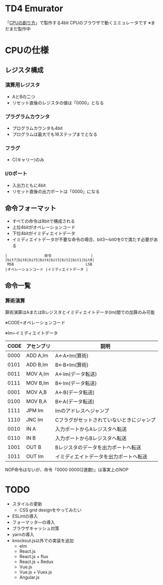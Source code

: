 # TD4 Emurator

「[CPUの創り方](https://www.amazon.co.jp/dp/4839909865)」で製作する4bit CPUのブラウザで動くエミュレータです
※まだまだ製作中

# CPUの仕様
## レジスタ構成
### 演算用レジスタ
- AとBの二つ
- リセット直後のレジスタの値は「0000」となる

### プラグラムカウンタ
- プログラムカウンタも4bit
- プログラムは最大でも16ステップまでとなる

### フラグ
- C(キャリー)のみ

### I/Oポート
- 入出力ともに4bit
- リセット直後の出力ポートは「0000」になる

## 命令フォーマット
- すべての命令は8bitで構成される
- 上位4bitがオペレーションコード
- 下位4bitがイミディエイトデータ
- イミディエイトデータが不要な命令の場合、bit3～bit0を0で満たす必要がある

```
|                 命令                  |
|bit7|bit6|bit5|bit4|bit3|bit2|bit1|bit0|
 MSB                                 LSB
|オペレーションコード |イミディエイトデータ |
```

## 命令一覧
### 算術演算
算術演算はAまたはBレジスタとイミディエイトデータ(Im)間での加算のみ可能

※CODE=オペレーションコード

※Im=イミディエイトデータ

|CODE|アセンブリ|説明|
|----|----------|----------------------------------------|
|0000|ADD A,Im|A<-A+Im(算術)|
|0101|ADD B,Im|B<-B+Im(算術)|
|0011|MOV A,Im|A<-Im(データ転送)|
|0111|MOV B,Im|B<-Im(データ転送)|
|0001|MOV A,B|A<-B(データ転送)|
|0100|MOV B,A|B<-A(データ転送)|
|1111|JPM Im|Imのアドレスへジャンプ|
|1110|JNC Im|Cフラグがセットされていないときにジャンプ|
|0010|IN  A|入力ポートからAレジスタへ転送|
|0110|IN  B|入力ポートからBレジスタへ転送|
|1001|OUT B|Bレジスタのデータを出力ポートへ転送|
|1011|OUT Im|イミディエイトデータを出力ポートへ転送|

NOP命令はないが、命令「0000 0000(2進数)」は事実上のNOP

# TODO
- スタイルの更新
  - CSS grid designをやってみたい
- ESLintの導入
- フォーマッタ―の導入
- ブラウザキャッシュ対策
- yarnの導入
- knockout.js以外での実装を追加
  - elm
  - React.js
  - React.js + flux
  - React.js + Redux
  - Vue.js
  - Vue.js + Vuex.js
  - Angular.js